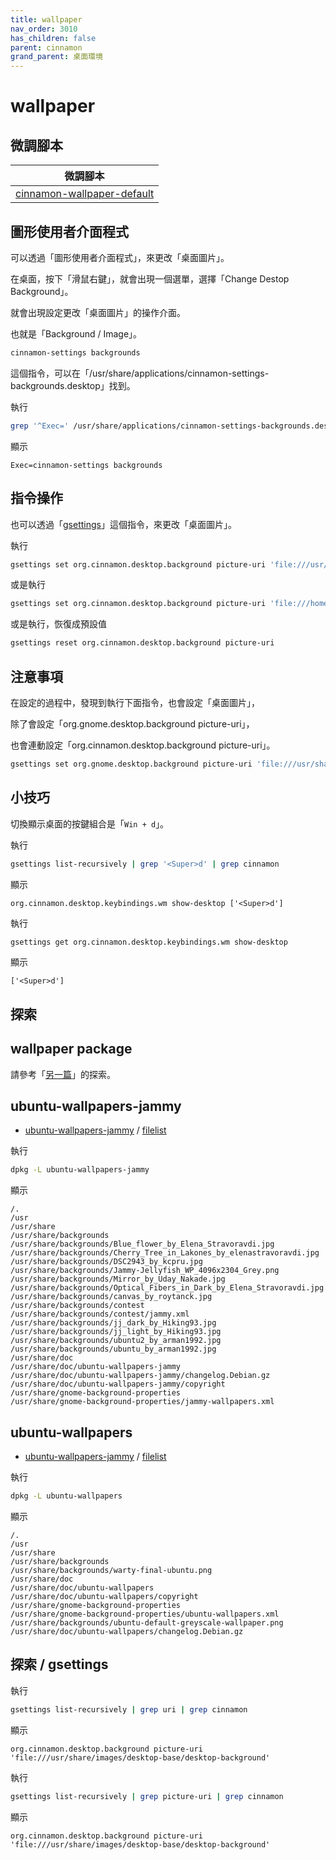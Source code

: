 ```yaml
---
title: wallpaper
nav_order: 3010
has_children: false
parent: cinnamon
grand_parent: 桌面環境
---
```



# wallpaper


## 微調腳本

| 微調腳本 |
| --- |
| [cinnamon-wallpaper-default](https://github.com/samwhelp/note-about-ubuntu/tree/gh-pages/_demo/adjustment/de/cinnamon/part/cinnamon-wallpaper-default) |


## 圖形使用者介面程式

可以透過「圖形使用者介面程式」，來更改「桌面圖片」。

在桌面，按下「滑鼠右鍵」，就會出現一個選單，選擇「Change Destop Background」。

就會出現設定更改「桌面圖片」的操作介面。

也就是「Background / Image」。

``` sh
cinnamon-settings backgrounds
```

這個指令，可以在「/usr/share/applications/cinnamon-settings-backgrounds.desktop」找到。

執行

``` sh
grep '^Exec=' /usr/share/applications/cinnamon-settings-backgrounds.desktop
```

顯示

```
Exec=cinnamon-settings backgrounds
```

## 指令操作

也可以透過「[gsettings](https://manpages.ubuntu.com/manpages/jammy/en/man1/gsettings.1.html)」這個指令，來更改「桌面圖片」。


執行

``` sh
gsettings set org.cinnamon.desktop.background picture-uri 'file:///usr/share/backgrounds/Blue_flower_by_Elena_Stravoravdi.jpg'
```

或是執行

``` sh
gsettings set org.cinnamon.desktop.background picture-uri 'file:///home/sam/Pictures/Wallpaper/default.jpg'
```

或是執行，恢復成預設值


``` sh
gsettings reset org.cinnamon.desktop.background picture-uri
```


## 注意事項

在設定的過程中，發現到執行下面指令，也會設定「桌面圖片」，

除了會設定「org.gnome.desktop.background picture-uri」，

也會連動設定「org.cinnamon.desktop.background picture-uri」。

``` sh
gsettings set org.gnome.desktop.background picture-uri 'file:///usr/share/backgrounds/Blue_flower_by_Elena_Stravoravdi.jpg'
```


## 小技巧

切換顯示桌面的按鍵組合是「`Win + d`」。


執行

``` sh
gsettings list-recursively | grep '<Super>d' | grep cinnamon
```

顯示

```
org.cinnamon.desktop.keybindings.wm show-desktop ['<Super>d']
```

執行

``` sh
gsettings get org.cinnamon.desktop.keybindings.wm show-desktop
```

顯示

```
['<Super>d']
```


## 探索

## wallpaper package

請參考「[另一篇](https://samwhelp.github.io/note-about-ubuntu/read/subject/wallpaper.html)」的探索。

## ubuntu-wallpapers-jammy

* [ubuntu-wallpapers-jammy](https://packages.ubuntu.com/jammy/ubuntu-wallpapers-jammy) / [filelist](https://packages.ubuntu.com/jammy/all/ubuntu-wallpapers-jammy/filelist)

執行

``` sh
dpkg -L ubuntu-wallpapers-jammy
```

顯示

```
/.
/usr
/usr/share
/usr/share/backgrounds
/usr/share/backgrounds/Blue_flower_by_Elena_Stravoravdi.jpg
/usr/share/backgrounds/Cherry_Tree_in_Lakones_by_elenastravoravdi.jpg
/usr/share/backgrounds/DSC2943_by_kcpru.jpg
/usr/share/backgrounds/Jammy-Jellyfish_WP_4096x2304_Grey.png
/usr/share/backgrounds/Mirror_by_Uday_Nakade.jpg
/usr/share/backgrounds/Optical_Fibers_in_Dark_by_Elena_Stravoravdi.jpg
/usr/share/backgrounds/canvas_by_roytanck.jpg
/usr/share/backgrounds/contest
/usr/share/backgrounds/contest/jammy.xml
/usr/share/backgrounds/jj_dark_by_Hiking93.jpg
/usr/share/backgrounds/jj_light_by_Hiking93.jpg
/usr/share/backgrounds/ubuntu2_by_arman1992.jpg
/usr/share/backgrounds/ubuntu_by_arman1992.jpg
/usr/share/doc
/usr/share/doc/ubuntu-wallpapers-jammy
/usr/share/doc/ubuntu-wallpapers-jammy/changelog.Debian.gz
/usr/share/doc/ubuntu-wallpapers-jammy/copyright
/usr/share/gnome-background-properties
/usr/share/gnome-background-properties/jammy-wallpapers.xml
```

## ubuntu-wallpapers

* [ubuntu-wallpapers-jammy](https://packages.ubuntu.com/jammy/ubuntu-wallpapers) / [filelist](https://packages.ubuntu.com/jammy/all/ubuntu-wallpapers/filelist)

執行

``` sh
dpkg -L ubuntu-wallpapers
```

顯示

```
/.
/usr
/usr/share
/usr/share/backgrounds
/usr/share/backgrounds/warty-final-ubuntu.png
/usr/share/doc
/usr/share/doc/ubuntu-wallpapers
/usr/share/doc/ubuntu-wallpapers/copyright
/usr/share/gnome-background-properties
/usr/share/gnome-background-properties/ubuntu-wallpapers.xml
/usr/share/backgrounds/ubuntu-default-greyscale-wallpaper.png
/usr/share/doc/ubuntu-wallpapers/changelog.Debian.gz
```

## 探索 / gsettings

執行

``` sh
gsettings list-recursively | grep uri | grep cinnamon
```

顯示

```
org.cinnamon.desktop.background picture-uri 'file:///usr/share/images/desktop-base/desktop-background'
```


執行

``` sh
gsettings list-recursively | grep picture-uri | grep cinnamon
```

顯示

```
org.cinnamon.desktop.background picture-uri 'file:///usr/share/images/desktop-base/desktop-background'
```
